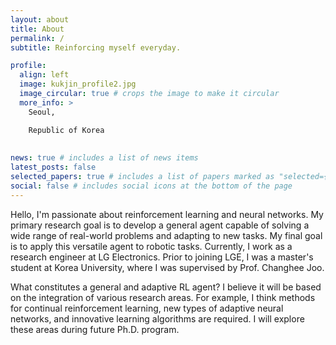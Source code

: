 ```yaml
---
layout: about
title: About
permalink: /
subtitle: Reinforcing myself everyday. 

profile:
  align: left 
  image: kukjin_profile2.jpg
  image_circular: true # crops the image to make it circular
  more_info: >
    Seoul,

    Republic of Korea  
      
    
news: true # includes a list of news items
latest_posts: false
selected_papers: true # includes a list of papers marked as "selected={true}"
social: false # includes social icons at the bottom of the page
---
```


Hello, I'm passionate about reinforcement learning and neural networks. My primary research goal is to develop a general agent capable of solving a wide range of real-world problems and adapting to new tasks. My final goal is to apply this versatile agent to robotic tasks.  Currently, I work as a research engineer at LG Electronics. Prior to joining LGE, I was a master's student at Korea University, where I was supervised by Prof. Changhee Joo.  
  
What constitutes a general and adaptive RL agent? I believe it will be based on the integration of various research areas. For example, I think methods for continual reinforcement learning, new types of adaptive neural networks, and innovative learning algorithms are required. I will explore these areas during future Ph.D. program. 

